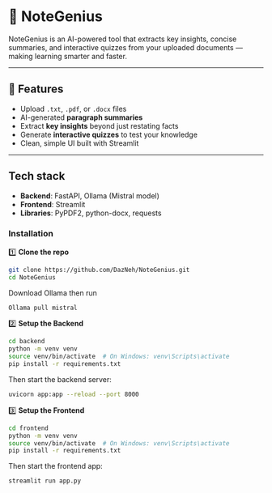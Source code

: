 # 🚀 NoteGenius

NoteGenius is an AI-powered tool that extracts key insights, concise summaries, and interactive quizzes from your uploaded documents — making learning smarter and faster.

---

## 🌟 Features

- Upload `.txt`, `.pdf`, or `.docx` files  
- AI-generated **paragraph summaries**
- Extract **key insights** beyond just restating facts
- Generate **interactive quizzes** to test your knowledge
- Clean, simple UI built with Streamlit

---

## Tech stack

- **Backend**: FastAPI, Ollama (Mistral model)  
- **Frontend**: Streamlit  
- **Libraries**: PyPDF2, python-docx, requests  

### Installation 

1️⃣ **Clone the repo** 

```bash
git clone https://github.com/DazNeh/NoteGenius.git
cd NoteGenius
```

Download Ollama then run
```bash
Ollama pull mistral
```

2️⃣ **Setup the Backend**

```bash
cd backend
python -m venv venv
source venv/bin/activate  # On Windows: venv\Scripts\activate
pip install -r requirements.txt
```

Then start the backend server:

```bash
uvicorn app:app --reload --port 8000
```

3️⃣ **Setup the Frontend**

```bash
cd frontend
python -m venv venv
source venv/bin/activate  # On Windows: venv\Scripts\activate
pip install -r requirements.txt
```

Then start the frontend app:

```bash
streamlit run app.py
```
